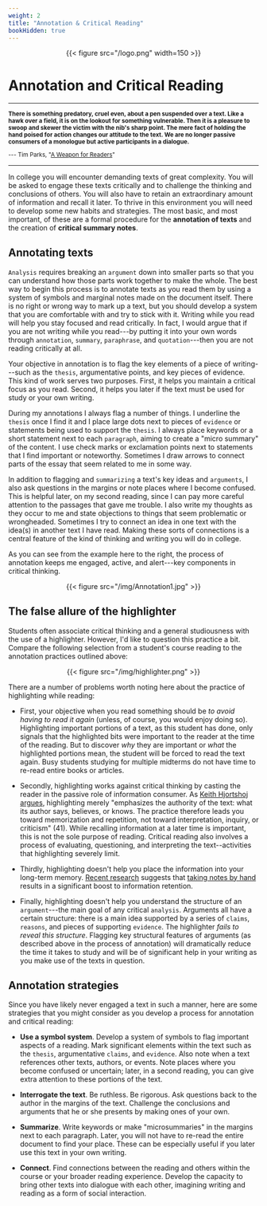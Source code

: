 ```yaml
---
weight: 2
title: "Annotation & Critical Reading"
bookHidden: true
---
```




<div style="text-align:center">{{< figure src="/logo.png" width=150 >}}</div>

# Annotation and Critical Reading

---
  <small>

**There is something predatory, cruel even, about a pen suspended over a
text. Like a hawk over a field, it is on the lookout for something
vulnerable. Then it is a pleasure to swoop and skewer the victim with
the nib's sharp point. The mere fact of holding the hand poised for
action changes our attitude to the text. We are no longer passive
consumers of a monologue but active participants in a dialogue.**

--- Tim Parks, "[A Weapon for Readers](http://www.nybooks.com/blogs/nyrblog/2014/dec/03/weapon-for-readers/)"

  </small>

---




In college you will encounter demanding texts of great complexity. You
will be asked to engage these texts critically and to challenge the
thinking and conclusions of others. You will also have to retain an
extraordinary amount of information and recall it later. To thrive in
this environment you will need to develop some new habits and
strategies. The most basic, and most important, of these are a formal
procedure for the **annotation of texts** and the creation of **critical
summary notes**.

Annotating texts
----------------

`Analysis` requires breaking an `argument` down into smaller parts so that
you can understand how those parts work together to make the whole. The
best way to begin this process is to annotate texts as you read them by
using a system of symbols and marginal notes made on the document
itself. There is no right or wrong way to mark up a text, but you should
develop a system that you are comfortable with and try to stick with it.
Writing while you read will help you stay focused and read critically.
In fact, I would argue that if you are not writing while you read---by
putting it into your own words through `annotation`, `summary`, `paraphrase`, and `quotation`---then you are not reading critically at all.

Your objective in annotation is to flag the key elements of a piece of
writing---such as the `thesis`, argumentative points, and key pieces of
evidence. This kind of work serves two purposes. First, it helps you
maintain a critical focus as you read. Second, it helps you later if the
text must be used for study or your own writing.

During my annotations I always flag a number of things. I underline the
`thesis` once I find it and I place large dots next to pieces of `evidence`
or statements being used to support the `thesis`. I always place keywords
or a short statement next to each `paragraph`, aiming to create a "micro
summary" of the content. I use check marks or exclamation points next
to statements that I find important or noteworthy. Sometimes I draw
arrows to connect parts of the essay that seem related to me in some
way.

In addition to flagging and `summarizing` a text's key ideas and
`arguments`, I also ask questions in the margins or note places where I
become confused. This is helpful later, on my second reading, since I
can pay more careful attention to the passages that gave me trouble. I
also write my thoughts as they occur to me and state objections to
things that seem problematic or wrongheaded. Sometimes I try to connect
an idea in one text with the idea(s) in another text I have read. Making
these sorts of connections is a central feature of the kind of thinking
and writing you will do in college.

As you can see from the example here to the right, the process of
annotation keeps me engaged, active, and alert---key components in critical
thinking.

<div style="text-align:center">{{< figure src="/img/Annotation1.jpg" >}}</div>

## The false allure of the highlighter

Students often associate critical thinking and a general studiousness
with the use of a highlighter. However, I'd like to question this
practice a bit. Compare the following selection from a student's course
reading to the annotation practices outlined above:

<div style="text-align:center">{{< figure src="/img/highlighter.png" >}}</div>

There are a number of problems worth noting here about the practice of
highlighting while reading:

-   First, your objective when you read something should be *to avoid
    having to read it again* (unless, of course, you would enjoy doing
    so). Highlighting important portions of a text, as this student has
    done, only signals that the highlighted bits were important to the
    reader at the time of the reading. But to discover *why* they are
    important or *what* the highlighted portions mean, the student will
    be forced to read the text again. Busy students studying for
    multiple midterms do not have time to re-read entire books or
    articles.

-   Secondly, highlighting works against critical thinking by casting
    the reader in the passive role of information consumer. As [Keith
    Hjortshoj argues](http://libcat.dartmouth.edu/record=6773185),
    highlighting merely \"emphasizes the authority of the text: what its
    author says, believes, or knows. The practice therefore leads you
    toward memorization and repetition, not toward interpretation,
    inquiry, or criticism\" (41). While recalling information at a later
    time is important, this is not the sole purpose of reading. Critical
    reading also involves a process of evaluating, questioning, and
    interpreting the text--activities that highlighting severely limit.

-   Thirdly, highlighting doesn't help you place the information into
    your long-term memory. [Recent
    research](https://sites.udel.edu/victorp/files/2010/11/Psychological-Science-2014-Mueller-0956797614524581-1u0h0yu.pdf)
    suggests that [taking notes by
    hand](https://www.scientificamerican.com/article/a-learning-secret-don-t-take-notes-with-a-laptop/)
    results in a significant boost to information retention.

-   Finally, highlighting doesn't help you understand the structure of
    an `argument`---the main goal of any critical `analysis`. Arguments all
    have a certain structure: there is a main idea supported by a series
    of `claims`, `reasons`, and pieces of supporting `evidence`. The
    highlighter *fails to reveal this structure*. Flagging key
    structural features of arguments (as described above in the process
    of annotation) will dramatically reduce the time it takes to study
    and will be of significant help in your writing as you make use of
    the texts in question.

## Annotation strategies

Since you have likely never engaged a text in such a manner, here are
some strategies that you might consider as you develop a process for
annotation and critical reading:

-   **Use a symbol system**. Develop a system of symbols to flag
    important aspects of a reading. Mark significant elements within the
    text such as the `thesis`, argumentative `claims`, and `evidence`. Also
    note when a text references other texts, authors, or events. Note
    places where you become confused or uncertain; later, in a second
    reading, you can give extra attention to these portions of the text.

-   **Interrogate the text**. Be ruthless. Be rigorous. Ask questions
    back to the author in the margins of the text. Challenge the
    conclusions and arguments that he or she presents by making ones of
    your own.

-   **Summarize**. Write keywords or make "microsummaries" in the
    margins next to each paragraph. Later, you will not have to re-read
    the entire document to find your place. These can be especially
    useful if you later use this text in your own writing.

-   **Connect**. Find connections between the reading and others within
    the course or your broader reading experience. Develop the capacity
    to bring other texts into dialogue with each other, imagining
    writing and reading as a form of social interaction.










